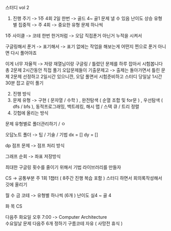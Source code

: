 스터디 vol 2
1.  진행 주기 -> 1주 4회 2일 한번 -> 골드 4~ 골1 문제 낼 수 있음 난이도 상승
유형별 집중적 -> 주 4회 -> 중요한 유형 문제 하나씩

1주 사이클 -> 코테 한번 한거처럼 -> 오답  직접푼거 아닌거 누적을 시켜서 

구글링해서 푼거 -> 표기해서 -> 표기 없에는 작업을 해보는게 어떤지 찐으로 푼거
아니면 다시 풀어야죠


이게 너무 자율적 -> 저랑 재열님이랑 구글링 / 틀렸던 문제를 하루 잡아서 시험봅니다
총 2문제 2시간동안 직접 풀기  오답문제들이 기출문제고 -> 출제는 돌아가면서 틀린 문제 2문제 선정하고 
2일시간 있으니깐, 오답 풀면서 시험준비하고 스터디 당일날 1시간 30분 잡고 같이 풀기 



2.  진행 방식
3.  문제 유형 -> 구현 ( 문자열 / 수학 ) , 완전탐색 ( 순열 조합 및 for문 ) , 우선탐색 ( dfs / bfs ), 동적프로그래밍, 백트레킹, 
해시 맵 / 스택 큐 / 트리
정렬 
4.  깃헙에 올리는 방식


문제 유형별로 폴더관리하기  / ㅇ


 오답노트 폴더 -> 팁 / 기술 / 기법
dx = [] 
dy = [] 

dp 점프 문제 -> 점프 처리 방식

그래프 순회 -> 좌표 저장방식 

최대한 구글링 횟수를 줄이기 위해서  기법 라이브러리를 만들자

CS -> 공통부분  주 1회 1챕터 ( 8주간 진행  복습 포함 )
스터디 하면서 회의록작성해서 깃에 올리기

월 수 금 코테 -> 유형별 하나씩 (6개 ) 난이도 실4 ~  골 4

화 목 CS

다음주 화요일 오후 7:00 -> Computer Architecture  
수요일날 문제 다음주 6개 정하기 
구름코테 자유 ( 사망전 휴식 )

